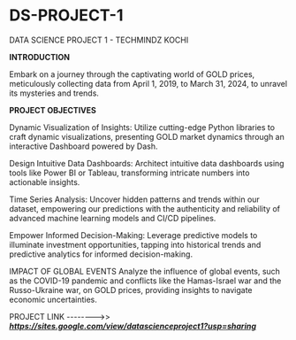 # DS-PROJECT-1
DATA SCIENCE PROJECT 1 - TECHMINDZ KOCHI

**INTRODUCTION**

Embark on a journey through the captivating world of GOLD prices, meticulously collecting data from April 1, 2019, to March 31, 2024, to unravel its mysteries and trends.

**PROJECT OBJECTIVES**

Dynamic Visualization of Insights: Utilize cutting-edge Python libraries to craft dynamic visualizations, presenting GOLD market dynamics through an interactive Dashboard powered by Dash.

Design Intuitive Data Dashboards: Architect intuitive data dashboards using tools like Power BI or Tableau, transforming intricate numbers into actionable insights.

Time Series Analysis: Uncover hidden patterns and trends within our dataset, empowering our predictions with the authenticity and reliability of advanced machine learning models and CI/CD pipelines.

Empower Informed Decision-Making: Leverage predictive models to illuminate investment opportunities, tapping into historical trends and predictive analytics for informed decision-making.

IMPACT OF GLOBAL EVENTS
Analyze the influence of global events, such as the COVID-19 pandemic and conflicts like the Hamas-Israel war and the Russo-Ukraine war, on GOLD prices, providing insights to navigate economic uncertainties.

PROJECT LINK -------->> _**https://sites.google.com/view/datascienceproject1?usp=sharing**_
